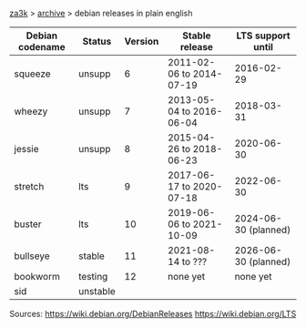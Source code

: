 [za3k](/) > [archive](/archive/) > debian releases in plain english

| Debian codename | Status   | Version | Stable release           | LTS support until    |
|-----------------|----------|---------|--------------------------|----------------------|
| squeeze         | unsupp   | 6       | 2011-02-06 to 2014-07-19 | 2016-02-29           |
| wheezy          | unsupp   | 7       | 2013-05-04 to 2016-06-04 | 2018-03-31           |
| jessie          | unsupp   | 8       | 2015-04-26 to 2018-06-23 | 2020-06-30           |
| stretch         | lts      | 9       | 2017-06-17 to 2020-07-18 | 2022-06-30           |
| buster          | lts      | 10      | 2019-06-06 to 2021-10-09 | 2024-06-30 (planned) |
| bullseye        | stable   | 11      | 2021-08-14 to ???        | 2026-06-30 (planned) |
| bookworm        | testing  | 12      | none yet                 | none yet             |
| sid             | unstable |         |                          |                      |

Sources: https://wiki.debian.org/DebianReleases
         https://wiki.debian.org/LTS
